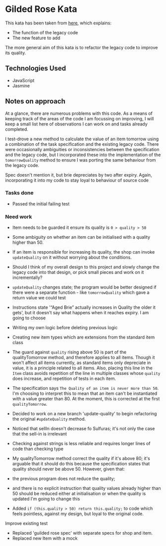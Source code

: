 Gilded Rose Kata
===============================

This kata has been taken from [here](https://github.com/emilybache/GildedRose-Refactoring-Kata), which explains:
* The function of the legacy code
* The new feature to add

The more general aim of this kata is to refactor the legacy code to improve its quality.

## Technologies Used
* JavaScript
* Jasmine

## Notes on approach

At a glance, there are numerous problems with this code. As a means of keeping track of the areas of the code I am focussing on improving, I will keep a small list here of observations I can work on and tasks already completed.

I test-drove a new method to calculate the value of an item tomorrow using a combination of the task specification and the existing legacy code. There were occasionally ambiguities or inconsistencies between the specification and the legacy code, but I incorporated these into the implementation of the `tomorrowQuality` method to ensure I was porting the same behaviour from the legacy code.

Spec doesn't mention it, but brie depreciates by two after expiry. Again, incorporating it into my code to stay loyal to behaviour of source code

### Tasks done
* Passed the initial failing test

### Need work
* Item needs to be guarded it ensure its quality is `0 > quality > 50`
* Some ambiguity on whether an item can be initialised with a quality higher than 50.
* If an item is responsible for increasing its quality, the shop can invoke `updateQuality` on it without worrying about the conditions.
* Should I think of my overall design to this project and slowly change the legacy code into that design, or pick small pieces and work on it incrementally?
* `updateQuality` changes state; the program would be better designed if there were a separate function - like `tomorrowQuality` which gave a return value we could test
* Instructions state '“Aged Brie” actually increases in Quality the older it gets', but it doesn't say what happens when it reaches expiry. I am going to choose
* Writing my own logic before deleting previous logic
* Creating new item types which are extensions from the standard item class
* The guard against `quality` rising above 50 is part of the qualityTomorrow method, and therefore applies to all items. Though it won't affect all items currently, as standard items only depreciate in value, it is a principle related to all items. Also, placing this line in the `Item` class avoids repetition of the line in multiple classes whose `quality` does increase, and repetition of tests in each item.
* The specification says `The Quality of an item is never more than 50`. I'm choosing to interpret this to mean that an item can't be instantiated with a value greater than 80. At the moment, this is corrected at the first `qualityTomorrow`.
* Decided to work on a new branch 'update-quality' to begin refactoring the original `#updateQuality` method.
* Noticed that sellIn doesn't decrease fo Sulfuras; it's not only the case that the sell-in is irrelevant
* Checking against strings is less reliable and requires longer lines of code than checking type
* My qualityTomorrow method correct the quality if it's above 80; it's arguable that it should do this because the specification states that quality should never be above 50. However, given that:
* the previous program does not reduce the quality;
* and there is no explicit instruction that quality values already higher than 50 should be reduced either at initialisation or when the quality is updated
I'm going to change this

* Added `if (this.quality > 50) return this.quality;` to code which feels pointless, against my design, but loyal to the original code.

Improve existing test
* Replaced 'guilded rose spec' with separate specs for shop and item.
* Replaced new Item with a mock
